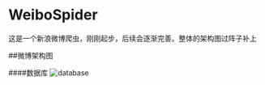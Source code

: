 # WeiboSpider
这是一个新浪微博爬虫，刚刚起步，后续会逐渐完善。整体的架构图过阵子补上

##微博架构图

####数据库
![database](http://img.blog.csdn.net/20171027131735648?watermark/2/text/aHR0cDovL2Jsb2cuY3Nkbi5uZXQvdTAxMTY3NTc0NQ==/font/5a6L5L2T/fontsize/400/fill/I0JBQkFCMA==/dissolve/70/gravity/SouthEast)
